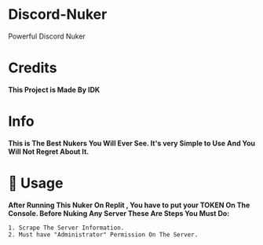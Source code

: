 # Discord-Nuker
Powerful Discord Nuker



# Credits

**This Project is Made By IDK** 


# Info

**This is The Best Nukers You Will Ever See. It's very Simple to Use And You Will Not Regret About It.**

# 🔗 Usage

**After Running This Nuker On Replit , You have to put your TOKEN On The Console. Before Nuking Any Server These Are Steps You Must Do:**

```
1. Scrape The Server Information.
2. Must have "Administrator" Permission On The Server.

```


